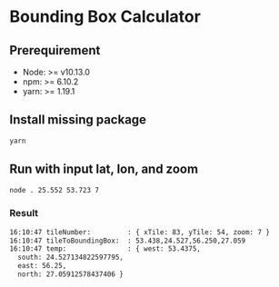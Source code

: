 # Bounding Box Calculator

## Prerequirement

- Node: >= v10.13.0
- npm: >= 6.10.2
- yarn: >= 1.19.1

## Install missing package

```sh
yarn
```

## Run with input lat, lon, and zoom

```sh
node . 25.552 53.723 7
```

### Result

```txt
16:10:47 tileNumber:         : { xTile: 83, yTile: 54, zoom: 7 }
16:10:47 tileToBoundingBox:  : 53.438,24.527,56.250,27.059
16:10:47 temp:               : { west: 53.4375,
  south: 24.527134822597795,
  east: 56.25,
  north: 27.05912578437406 }
```

